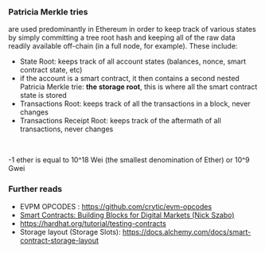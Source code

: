 ### Patricia Merkle tries 
are used predominantly in Ethereum in order to keep track of various states by simply committing a tree root hash and keeping all of the raw data readily available off-chain (in a full node, for example). These include:

* State Root: keeps track of all account states (balances, nonce, smart contract state, etc)
* if the account is a smart contract, it then contains a second nested Patricia Merkle trie: **the storage root**, this is where all the smart contract state is stored
* Transactions Root: keeps track of all the transactions in a block, never changes
* Transactions Receipt Root: keeps track of the aftermath of all transactions, never changes

<br />

-1 ether is equal to 10^18 Wei (the smallest denomination of Ether) or 10^9 Gwei


### Further reads

- EVPM OPCODES : https://github.com/crytic/evm-opcodes
- [Smart Contracts: Building Blocks for Digital Markets (Nick Szabo)](https://www.fon.hum.uva.nl/rob/Courses/InformationInSpeech/CDROM/Literature/LOTwinterschool2006/szabo.best.vwh.net/smart_contracts_2.html)
- https://hardhat.org/tutorial/testing-contracts
- Storage layout (Storage Slots): https://docs.alchemy.com/docs/smart-contract-storage-layout